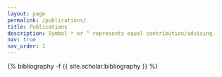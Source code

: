 ```yaml
---
layout: page
permalink: /publications/
title: Publications
description: Symbol * or ^ represents equal contribution/advising.
nav: true
nav_order: 1
---
```

<!-- _pages/publications.md -->
<div class="publications">

{% bibliography -f {{ site.scholar.bibliography }} %}

</div>
